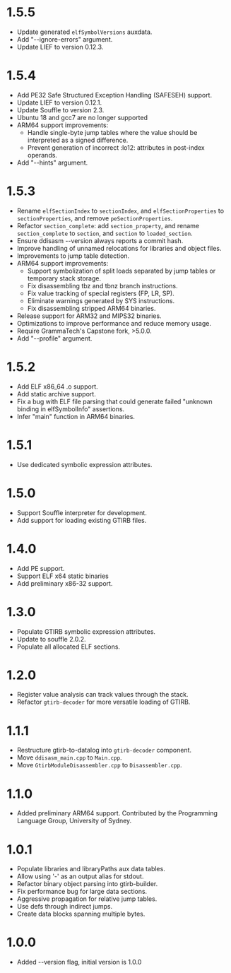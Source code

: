 # 1.5.5
* Update generated `elfSymbolVersions` auxdata.
* Add "--ignore-errors" argument.
* Update LIEF to version 0.12.3.

# 1.5.4
* Add PE32 Safe Structured Exception Handling (SAFESEH) support.
* Update LIEF to version 0.12.1.
* Update Souffle to version 2.3.
* Ubuntu 18 and gcc7 are no longer supported
* ARM64 support improvements:
  * Handle single-byte jump tables where the value should be interpreted as a
    signed difference.
  * Prevent generation of incorrect :lo12: attributes in post-index operands.
* Add "--hints" argument.

# 1.5.3
* Rename `elfSectionIndex` to `sectionIndex`, and `elfSectionProperties` to
  `sectionProperties`, and remove `peSectionProperties`.
* Refactor `section_complete`: add `section_property`, and rename `section_complete`
  to `section`, and `section` to `loaded_section`.
* Ensure ddisasm --version always reports a commit hash.
* Improve handling of unnamed relocations for libraries and object files.
* Improvements to jump table detection.
* ARM64 support improvements:
  * Support symbolization of split loads separated by jump tables or temporary
    stack storage.
  * Fix disassembling tbz and tbnz branch instructions.
  * Fix value tracking of special registers (FP, LR, SP).
  * Eliminate warnings generated by SYS instructions.
  * Fix disassembling stripped ARM64 binaries.
* Release support for ARM32 and MIPS32 binaries.
* Optimizations to improve performance and reduce memory usage.
* Require GrammaTech's Capstone fork, >5.0.0.
* Add "--profile" argument.

# 1.5.2
* Add ELF x86_64 .o support.
* Add static archive support.
* Fix a bug with ELF file parsing that could generate failed "unknown binding
  in elfSymbolInfo" assertions.
* Infer "main" function in ARM64 binaries.

# 1.5.1
* Use dedicated symbolic expression attributes.

# 1.5.0
* Support Souffle interpreter for development.
* Add support for loading existing GTIRB files.

# 1.4.0

* Add PE support.
* Support ELF x64 static binaries
* Add preliminary x86-32 support.

# 1.3.0

* Populate GTIRB symbolic expression attributes.
* Update to souffle 2.0.2.
* Populate all allocated ELF sections.

# 1.2.0

* Register value analysis can track values through the stack.
* Refactor `gtirb-decoder` for more versatile loading of GTIRB.

# 1.1.1

* Restructure gtirb-to-datalog into `gtirb-decoder` component.
* Move `ddisasm_main.cpp` to `Main.cpp`.
* Move `GtirbModuleDisassembler.cpp` to `Disassembler.cpp`.

# 1.1.0

* Added preliminary ARM64 support.
  Contributed by the Programming Language Group, University of Sydney.

# 1.0.1

* Populate libraries and libraryPaths aux data tables.
* Allow using '-' as an output alias for stdout.
* Refactor binary object parsing into gtirb-builder.
* Fix performance bug for large data sections.
* Aggressive propagation for relative jump tables.
* Use defs through indirect jumps.
* Create data blocks spanning multiple bytes.

# 1.0.0

* Added --version flag, initial version is 1.0.0
